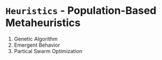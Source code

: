 # `Heuristics` - Population-Based Metaheuristics
1. Genetic Algorithm
2. Emergent Behavior
3. Partical Swarm Optimization